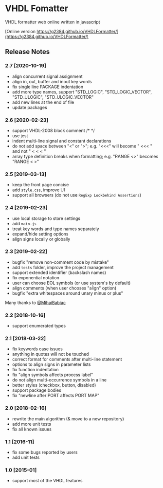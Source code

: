 # VHDL Fomatter

VHDL formatter web online written in javascript

[Online version https://g2384.github.io/VHDLFormatter/](https://g2384.github.io/VHDLFormatter/)

## Release Notes

### 2.7 [2020-10-19]

- align concurrent signal assignment
- align in, out, buffer and inout key words
- fix single line PACKAGE indentation
- add more type names, support "STD_LOGIC", "STD_LOGIC_VECTOR", "STD_ULOGIC", "STD_ULOGIC_VECTOR"
- add new lines at the end of file
- update packages

### 2.6 [2020-02-23]

- support VHDL-2008 block comment /* */
- use jest
- indent multi-line signal and constant declarations
- do not add space between "<" or ">"; e.g. "<<<" will become " <<< " and not " < < < "
- array type definition breaks when formatting; e.g. "RANGE <>" becomes "RANGE < >"

### 2.5 [2019-03-13]

- keep the front page concise
- add `style.css`, improve UI
- support all browsers (do not use `RegExp Lookbehind Assertions`)

### 2.4 [2019-02-23]

- use local storage to store settings
- add `main.js`
- treat key words and type names separately
- expand/hide setting options
- align signs locally or globally

### 2.3 [2019-02-22]

- bugfix "remove non-comment code by mistake"
- add `tests` folder, improve the project management
- support extended identifier (backslash names)
- fix exponential notation
- user can choose EOL symbols (or use system's by default)
- align comments (when user chooses "align" option)
- bugfix "extra whitespaces around unary minus or plus"

Many thanks to [@MihaiBabiac](https://github.com/MihaiBabiac)

### 2.2 [2018-10-16]

- support enumerated types

### 2.1 [2018-03-22]

- fix keywords case issues
- anything in quotes will not be touched
- correct format for comments after multi-line statement
- options to align signs in parameter lists
- fix function indentation
- fix "align symbols affects process label"
- do not align multi-occurrence symbols in a line
- better styles (checkbox, button, disabled)
- support package bodies
- fix "newline after PORT affects PORT MAP"

### 2.0 [2018-02-16]

- rewrite the main algorithm (& move to a new repository)
- add more unit tests
- fix all known issues

### 1.1 [2016-11]

- fix some bugs reported by users
- add unit tests

### 1.0 [2015-01]

- support most of the VHDL features